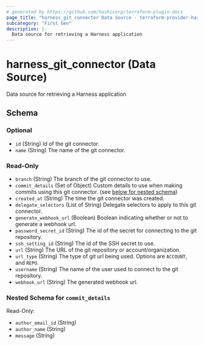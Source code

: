 ```yaml
---
# generated by https://github.com/hashicorp/terraform-plugin-docs
page_title: "harness_git_connector Data Source - terraform-provider-harness"
subcategory: "First Gen"
description: |-
  Data source for retrieving a Harness application
---
```


# harness_git_connector (Data Source)

Data source for retrieving a Harness application



<!-- schema generated by tfplugindocs -->
## Schema

### Optional

- `id` (String) Id of the git connector.
- `name` (String) The name of the git connector.

### Read-Only

- `branch` (String) The branch of the git connector to use.
- `commit_details` (Set of Object) Custom details to use when making commits using this git connector. (see [below for nested schema](#nestedatt--commit_details))
- `created_at` (String) The time the git connector was created.
- `delegate_selectors` (List of String) Delegate selectors to apply to this git connector.
- `generate_webhook_url` (Boolean) Boolean indicating whether or not to generate a webhook url.
- `password_secret_id` (String) The id of the secret for connecting to the git repository.
- `ssh_setting_id` (String) The id of the SSH secret to use.
- `url` (String) The URL of the git repository or account/organization.
- `url_type` (String) The type of git url being used. Options are `ACCOUNT`, and `REPO`.
- `username` (String) The name of the user used to connect to the git repository.
- `webhook_url` (String) The generated webhook url.

<a id="nestedatt--commit_details"></a>
### Nested Schema for `commit_details`

Read-Only:

- `author_email_id` (String)
- `author_name` (String)
- `message` (String)


